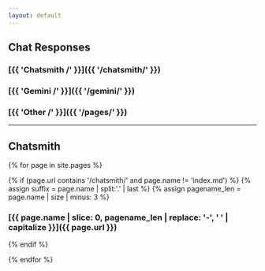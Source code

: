 ```yaml
---
layout: default
---
```


## Chat Responses
### [{{ 'Chatsmith /' }}]({{ '/chatsmith/' }})
### [{{ 'Gemini /' }}]({{ '/gemini/' }})
### [{{ 'Other /' }}]({{ '/pages/' }})
---
## Chatsmith
{% for page in site.pages %}

{% if (page.url contains '/chatsmith/' and page.name != 'index.md') %}
{% assign suffix = page.name | split:'.' | last %}
{% assign pagename_len = page.name | size | minus: 3 %}
### [{{ page.name | slice: 0, pagename_len | replace: '-', ' ' | capitalize }}]({{ page.url }})
{% endif %}

{% endfor %}
